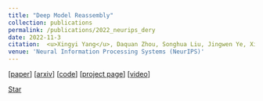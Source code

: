 ```yaml
---
title: "Deep Model Reassembly"
collection: publications
permalink: /publications/2022_neurips_dery
date: 2022-11-3
citation:  <u>Xingyi Yang</u>, Daquan Zhou, Songhua Liu, Jingwen Ye, Xinchao Wang
venue: 'Neural Information Processing Systems (NeurIPS)'
---
```



[[paper](https://openreview.net/forum?id=gtCPWaY5bNh)] [[arxiv](https://arxiv.org/abs/2210.17409)]  [[code](https://github.com/Adamdad/DeRy)] [[project page](https://adamdad.github.io/dery/)] [[video](https://www.youtube.com/watch?v=q3WHjFWJ8w4)] 

<!-- Place this tag where you want the button to render. -->
<a class="github-button" href="https://github.com/Adamdad/Dery" data-icon="octicon-star" data-show-count="true" aria-label="Star Adamdad/Dery on GitHub">Star</a>